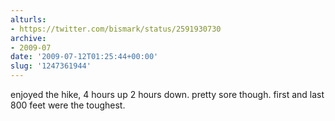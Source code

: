 ```yaml
---
alturls:
- https://twitter.com/bismark/status/2591930730
archive:
- 2009-07
date: '2009-07-12T01:25:44+00:00'
slug: '1247361944'
---
```


enjoyed the hike, 4 hours up 2 hours down. pretty sore though. first and last 800 feet were the toughest.

